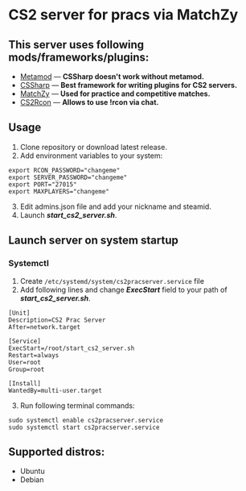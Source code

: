 # CS2 server for pracs via MatchZy


## This server uses following mods/frameworks/plugins:
- [Metamod](https://www.sourcemm.net/downloads.php?branch=stable) — **CSSharp doesn't work without metamod.**
- [CSSharp](https://github.com/roflmuffin/CounterStrikeSharp) — **Best framework for writing plugins for CS2 servers.**
- [MatchZy](https://github.com/shobhit-pathak/MatchZy) — **Used for practice and competitive matches.**
- [CS2Rcon](https://github.com/LordFetznschaedl/CS2Rcon) — **Allows to use !rcon via chat.**


## Usage
1. Clone repository or download latest release.
2. Add environment variables to your system:
```
export RCON_PASSWORD="changeme"
export SERVER_PASSWORD="changeme"
export PORT="27015"
export MAXPLAYERS="changeme"
```
3. Edit admins.json file and add your nickname and steamid.
4. Launch **_start_cs2_server.sh_**.


## Launch server on system startup 
### Systemctl
1. Create `/etc/systemd/system/cs2pracserver.service` file
2. Add following lines and change **_ExecStart_** field to your path of **_start_cs2_server.sh_**.
```
[Unit]
Description=CS2 Prac Server
After=network.target

[Service]
ExecStart=/root/start_cs2_server.sh
Restart=always
User=root
Group=root

[Install]
WantedBy=multi-user.target
```
3. Run following terminal commands:
```
sudo systemctl enable cs2pracserver.service
sudo systemctl start cs2pracserver.service
```


## Supported distros:
- Ubuntu
- Debian
